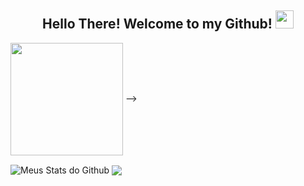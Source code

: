 <h2 align="center"> Hello There! Welcome to my Github! <img src="https://media.giphy.com/media/hvRJCLFzcasrR4ia7z/giphy.gif" width="29px"> </h2>

<div>
<!--    <img align="center" src="https://github-readme-stats.vercel.app/api?username=nPr0nn&show_icons=true&theme=synthwave&line_height=27" alt="Meus       Stats do Github" style="max-width:100%;" height="180em"> -->
  
   <img align="center" src="https://github-readme-stats.vercel.app/api/top-langs/?username=nPr0nn&theme=radical&layout=compact" style="max-           width:100%;" height="180em"> -->
 
   <img align="center" src="https://github-readme-stats.vercel.app/api/pin/?nPr0nn=anuraghazra&repo=github-readme-stats" alt="Meus Stats do Github" />
   <a>
     <img align="center" src="https://github-readme-stats.vercel.app/api/pin/?nPr0nn=anuraghazra&repo=convoychat" />
   </a>
 
<!--    <img align="center" alt="nPr0nn" src="https://github-readme-streak-stats.herokuapp.com?user=OgabrielPereira&theme=radical" style="max-width:100%;"> -->
   
</div>

